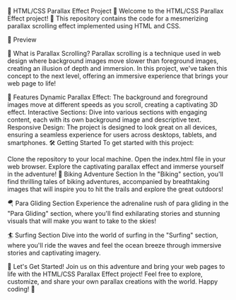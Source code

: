 🚀 HTML/CSS Parallax Effect Project 🎨
Welcome to the HTML/CSS Parallax Effect project! 🌟 This repository contains the code for a mesmerizing parallax scrolling effect implemented using HTML and CSS.

📸 Preview

🌊 What is Parallax Scrolling?
Parallax scrolling is a technique used in web design where background images move slower than foreground images, creating an illusion of depth and immersion. In this project, we've taken this concept to the next level, offering an immersive experience that brings your web page to life!

🎯 Features
Dynamic Parallax Effect: The background and foreground images move at different speeds as you scroll, creating a captivating 3D effect.
Interactive Sections: Dive into various sections with engaging content, each with its own background image and descriptive text.
Responsive Design: The project is designed to look great on all devices, ensuring a seamless experience for users across desktops, tablets, and smartphones.
🛠️ Getting Started
To get started with this project:

Clone the repository to your local machine.
Open the index.html file in your web browser.
Explore the captivating parallax effect and immerse yourself in the adventure!
🚴 Biking Adventure Section
In the "Biking" section, you'll find thrilling tales of biking adventures, accompanied by breathtaking images that will inspire you to hit the trails and explore the great outdoors!

🪂 Para Gliding Section
Experience the adrenaline rush of para gliding in the "Para Gliding" section, where you'll find exhilarating stories and stunning visuals that will make you want to take to the skies!

🏄 Surfing Section
Dive into the world of surfing in the "Surfing" section, where you'll ride the waves and feel the ocean breeze through immersive stories and captivating imagery.

🎉 Let's Get Started!
Join us on this adventure and bring your web pages to life with the HTML/CSS Parallax Effect project! Feel free to explore, customize, and share your own parallax creations with the world. Happy coding! 🌟
